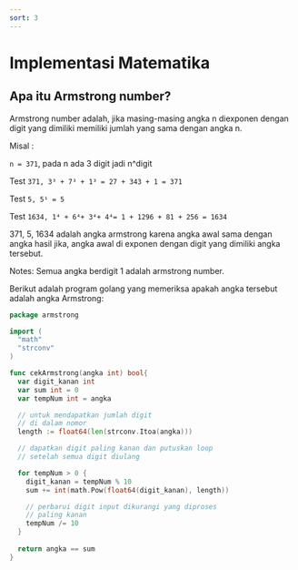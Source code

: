 ```yaml
---
sort: 3
---
```


# Implementasi Matematika

## Apa itu Armstrong number?

Armstrong number adalah, jika masing-masing angka n diexponen dengan digit yang dimiliki memiliki jumlah yang sama dengan angka n.

Misal :

`n = 371`, pada n ada 3 digit jadi n^digit

Test `371, 3³ + 7³ + 1³ = 27 + 343 + 1 = 371`

Test `5, 5¹ = 5`

Test `1634, 1⁴ + 6⁴+ 3⁴+ 4⁴= 1 + 1296 + 81 + 256 = 1634`

371, 5, 1634 adalah angka armstrong karena angka awal sama dengan angka hasil jika, angka awal di exponen dengan digit yang dimiliki angka tersebut.

Notes: Semua angka berdigit 1 adalah armstrong number.

Berikut adalah program golang yang memeriksa apakah angka tersebut adalah angka Armstrong:

```go
package armstrong

import (
  "math"
  "strconv"
)

func cekArmstrong(angka int) bool{
  var digit_kanan int
  var sum int = 0
  var tempNum int = angka 

  // untuk mendapatkan jumlah digit
  // di dalam nomor
  length := float64(len(strconv.Itoa(angka)))

  // dapatkan digit paling kanan dan putuskan loop
  // setelah semua digit diulang

  for tempNum > 0 {
    digit_kanan = tempNum % 10
    sum += int(math.Pow(float64(digit_kanan), length))

    // perbarui digit input dikurangi yang diproses
    // paling kanan
    tempNum /= 10
  }
  
  return angka == sum
}
```